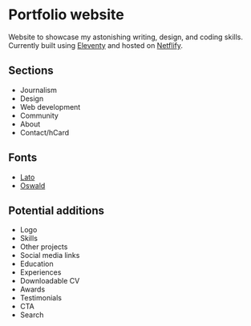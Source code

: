 # Portfolio website

Website to showcase my astonishing writing, design, and coding skills. Currently built using [Eleventy](https://11ty.dev) and hosted on [Netflify](https://netlify.com).

## Sections

- Journalism
- Design
- Web development
- Community
- About
- Contact/hCard

## Fonts

- [Lato](https://fonts.google.com/specimen/Lato)
- [Oswald](https://fonts.google.com/specimen/Oswald) 

## Potential additions

- Logo
- Skills
- Other projects
- Social media links
- Education
- Experiences
- Downloadable CV
- Awards
- Testimonials
- CTA
- Search
